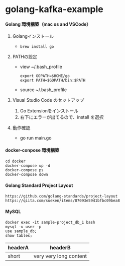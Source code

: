 # golang-kafka-example

#### Golang 環境構築（mac os and VSCode）
1. Golangインストール
    *     brew install go
2. PATHの設定
    * view ~/.bash_profile

          export GOPATH=$HOME/go
          export PATH=$GOPATH/bin:$PATH
    * source ~/.bash_profile
3. Visual Studio Code のセットアップ
    1. Go Extensionをインストール
    2. 右下にエラーが出てるので、install を選択

4. 動作確認
    * go run main.go

#### docker-conpose 環境構築
    cd docker
    docker-compose up -d
    docker-compose ps
    docker-compose down

#### Golang Standard Project Layout
    https://github.com/golang-standards/project-layout
    https://qiita.com/sueken/items/87093e5941bfbc09bea8

#### MySQL
    docker exec -it sample-project_db_1 bash
    mysql -u user -p
    use sample_db;
    show tables;

| headerA | headerB                |
| ------- | ---------------------- |
| short   | very very long content |
